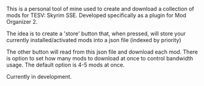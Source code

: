 This is a personal tool of mine used to create and download a collection of mods for TESV: Skyrim SSE.
Developed specifically as a plugin for Mod Organizer 2. 

The idea is to create a 'store' button that, when pressed, will store your currently installed/activated mods into a json file (indexed by priority) 

The other button will read from this json file and download each mod. There is option to set how many mods to download at once to control bandwidth usage. The default option is 4-5 mods at once.

Currently in development.